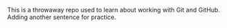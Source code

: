 This is a throwaway repo used to learn about working with Git and GitHub.
Adding another sentence for practice. 

